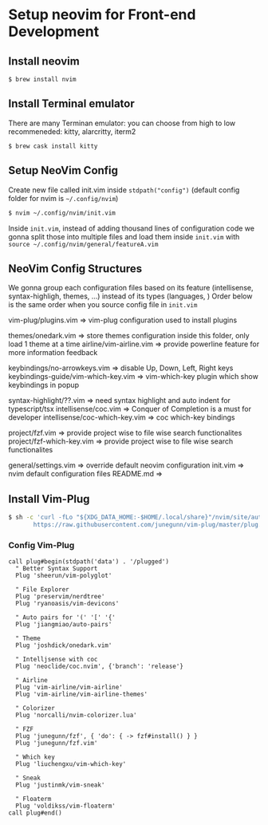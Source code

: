 # Setup neovim for Front-end Development

## Install neovim
```
$ brew install nvim
```

## Install Terminal emulator
There are many Terminan emulator: you can choose from high to low recommeneded: kitty, alarcritty, iterm2
```
$ brew cask install kitty
```

## Setup NeoVim Config
Create new file called init.vim inside `stdpath("config")` (default config folder for nvim is `~/.config/nvim`)

```sh
$ nvim ~/.config/nvim/init.vim
```

Inside `init.vim`, instead of adding thousand lines of configuration code we gonna split those into multiple files
and load them inside `init.vim` with `source ~/.config/nvim/general/featureA.vim`

## NeoVim Config Structures
We gonna group each configuration files based on its feature (intellisense, syntax-highligh, themes, ...) instead of its types (languages, )
Order below is the same order when you source config file in `init.vim`

vim-plug/plugins.vim                => vim-plug configuration used to install plugins

themes/onedark.vim                  => store themes configuration inside this folder, only load 1 theme at a time
airline/vim-airline.vim             => provide powerline feature for more information feedback


keybindings/no-arrowkeys.vim        => disable Up, Down, Left, Right keys
keybindings-guide/vim-which-key.vim => vim-which-key plugin which show keybindings in popup


syntax-highlight/??.vim             => need syntax highlight and auto indent for typescript/tsx
intellisense/coc.vim                => Conquer of Completion is a must for developer
intellisense/coc-which-key.vim      => coc which-key bindings

project/fzf.vim                     => provide project wise to file wise search functionalites
project/fzf-which-key.vim           => provide project wise to file wise search functionalites

general/settings.vim                => override default neovim configuration
init.vim                            => nvim default configuration files
README.md                           => 

## Install Vim-Plug
```sh
$ sh -c 'curl -fLo "${XDG_DATA_HOME:-$HOME/.local/share}"/nvim/site/autoload/plug.vim --create-dirs \
       https://raw.githubusercontent.com/junegunn/vim-plug/master/plug.vim'
```

### Config Vim-Plug
```vim
call plug#begin(stdpath('data') . '/plugged')
  " Better Syntax Support
  Plug 'sheerun/vim-polyglot'

  " File Explorer
  Plug 'preservim/nerdtree'
  Plug 'ryanoasis/vim-devicons'

  " Auto pairs for '(' '[' '{'
  Plug 'jiangmiao/auto-pairs'

  " Theme
  Plug 'joshdick/onedark.vim'

  " Intelljsense with coc
  Plug 'neoclide/coc.nvim', {'branch': 'release'}

  " Airline
  Plug 'vim-airline/vim-airline'
  Plug 'vim-airline/vim-airline-themes'

  " Colorizer
  Plug 'norcalli/nvim-colorizer.lua'

  " FZF
  Plug 'junegunn/fzf', { 'do': { -> fzf#install() } }
  Plug 'junegunn/fzf.vim'

  " Which key
  Plug 'liuchengxu/vim-which-key'

  " Sneak
  Plug 'justinmk/vim-sneak'  

  " Floaterm
  Plug 'voldikss/vim-floaterm'
call plug#end()
```
